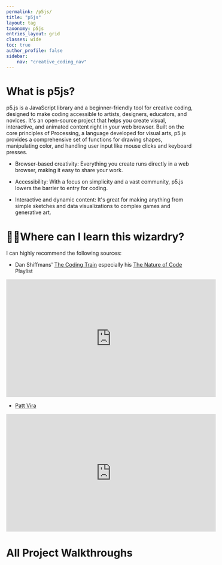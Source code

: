 ```yaml
---
permalink: /p5js/
title: "p5js"
layout: tag
taxonomy: p5js
entries_layout: grid
classes: wide
toc: true
author_profile: false
sidebar:
    nav: "creative_coding_nav"
---
```

# What is p5js?

p5.js is a JavaScript library and a beginner-friendly tool for creative coding, designed to make coding accessible to artists, designers, educators, and novices. It's an open-source project that helps you create visual, interactive, and animated content right in your web browser. Built on the core principles of Processing, a language developed for visual arts, p5.js provides a comprehensive set of functions for drawing shapes, manipulating color, and handling user input like mouse clicks and keyboard presses.

- Browser-based creativity: Everything you create runs directly in a web browser, making it easy to share your work.

- Accessibility: With a focus on simplicity and a vast community, p5.js lowers the barrier to entry for coding.

- Interactive and dynamic content: It's great for making anything from simple sketches and data visualizations to complex games and generative art.

# 🧙‍♂️Where can I learn this wizardry?
I can highly recommend the following sources:
- Dan Shiffmans' [The Coding Train](https://www.youtube.com/c/TheCodingTrain) especially his [The Nature of Code](https://www.youtube.com/watch?v=70MQ-FugwbI&list=PLRqwX-V7Uu6ZV4yEcW3uDwOgGXKUUsPOM) Playlist

<iframe width="560" height="315" src="https://www.youtube.com/embed/70MQ-FugwbI?si=BJ7stf6kQao9uNEp" title="YouTube video player" frameborder="0" allow="accelerometer; autoplay; clipboard-write; encrypted-media; gyroscope; picture-in-picture; web-share" referrerpolicy="strict-origin-when-cross-origin" allowfullscreen></iframe>

- [Patt Vira](https://www.youtube.com/@pattvira)

<iframe width="560" height="315" src="https://www.youtube.com/embed/videoseries?si=G2PBPynRtlYz7090&amp;list=PL0beHPVMklwgMz4Z-mNp4_udo9mjBk7pn" title="YouTube video player" frameborder="0" allow="accelerometer; autoplay; clipboard-write; encrypted-media; gyroscope; picture-in-picture; web-share" referrerpolicy="strict-origin-when-cross-origin" allowfullscreen></iframe>

# All Project Walkthroughs


